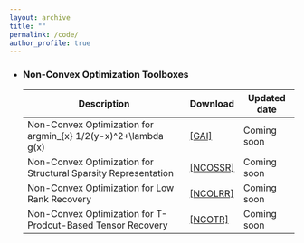 ```yaml
---
layout: archive
title: ""
permalink: /code/
author_profile: true
---
```


* ### Non-Convex Optimization Toolboxes
 

  |                 Description                                        |  Download      | Updated date |
  | ------------------------------------------------------------------ | ---------------| ------------ |
  | Non-Convex Optimization for argmin_{x} 1/2(y-x)^2+\lambda g(x)     | [[GAI]](#)     | Coming soon  |   
  | Non-Convex Optimization for Structural Sparsity Representation     | [[NCOSSR]](#)  | Coming soon  |
  | Non-Convex Optimization for Low Rank Recovery                      | [[NCOLRR]](#)  | Coming soon  |
  | Non-Convex Optimization for T-Prodcut-Based Tensor Recovery        | [[NCOTR]](#)   | Coming soon  |

 

          
